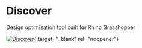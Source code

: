 # Discover
Design optimization tool built for Rhino Grasshopper

[![Discover](https://img.youtube.com/vi/Q2x9HucbIkQ/0.jpg)](https://www.youtube.com/watch?v=Q2x9HucbIkQ){:target="_blank" rel="noopener"}
